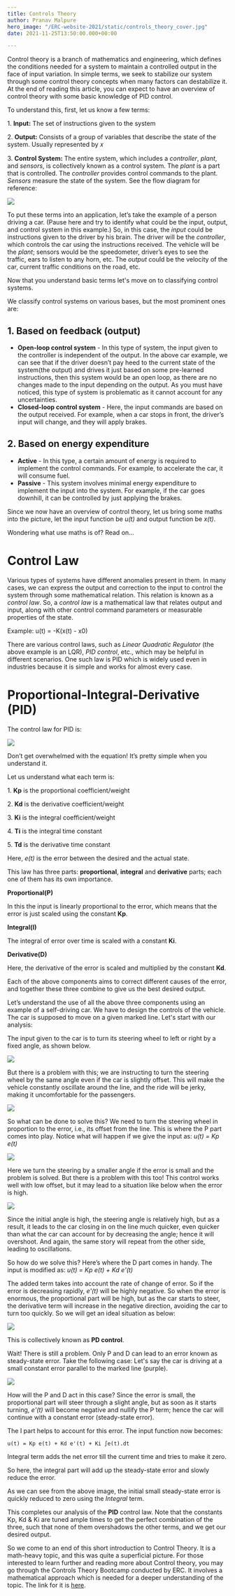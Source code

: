 ```yaml
---
title: Controls Theory
author: Pranav Malpure
hero_image: "/ERC-website-2021/static/controls_theory_cover.jpg"
date: 2021-11-25T13:50:00.000+00:00

---
```

Control theory is a branch of mathematics and engineering, which defines the conditions needed for a system to maintain a controlled output in the face of input variation. In simple terms, we seek to stabilize our system through some control theory concepts when many factors can destabilize it. At the end of reading this article, you can expect to have an overview of control theory with some basic knowledge of PID control.

To understand this, first, let us know a few terms:

1\. **Input:** The set of instructions given to the system

2\. **Output:** Consists of a group of variables that describe the state of the system. Usually represented by 𝑥

3\. **Control System:** The entire system, which includes a _controller_, _plant_, and _sensors_, is collectively known as a control system. The _plant_ is a part that is controlled. The _controller_ provides control commands to the plant. _Sensors_ measure the state of the system. See the flow diagram for reference:

![](/ERC-website-2021/static/image9.png)

To put these terms into an application, let’s take the example of a person driving a car. (Pause here and try to identify what could be the input, output, and control system in this example.) So, in this case, the _input_ could be instructions given to the driver by his brain. The driver will be the _controller_, which controls the car using the instructions received. The vehicle will be the _plant_; sensors would be the speedometer, driver’s eyes to see the traffic, ears to listen to any horn, etc. The _output_ could be the velocity of the car, current traffic conditions on the road, etc.

Now that you understand basic terms let's move on to classifying control systems.

We classify control systems on various bases, but the most prominent ones are:

## 1. Based on feedback (output)

* **Open-loop control system** - In this type of system, the input given to the controller is independent of the output. In the above car example, we can see that if the driver doesn’t pay heed to the current state of the system(the output) and drives it just based on some pre-learned instructions, then this system would be an open loop, as there are no changes made to the input depending on the output. As you must have noticed, this type of system is problematic as it cannot account for any uncertainties.
* **Closed-loop control system** - Here, the input commands are based on the output received. For example, when a car stops in front, the driver’s input will change, and they will apply brakes.

## 2. Based on energy expenditure

* **Active** - In this type, a certain amount of energy is required to implement the control commands. For example, to accelerate the car, it will consume fuel.
* **Passive** - This system involves minimal energy expenditure to implement the input into the system. For example, if the car goes downhill, it can be controlled by just applying the brakes.

Since we now have an overview of control theory, let us bring some maths into the picture, let the input function be _u(t)_ and output function be _x(t)_.

Wondering what use maths is of? Read on...

# Control Law

Various types of systems have different anomalies present in them. In many cases, we can express the output and correction to the input to control the system through some mathematical relation. This relation is known as a _control law_. So, a _control law_ is a mathematical law that relates output and input, along with other control command parameters or measurable properties of the state.

Example:   		u(t) = -K(x(t) - x0)

There are various control laws, such as _Linear Quadratic Regulator_ (the above example is an LQR), _PID control_, etc., which may be helpful in different scenarios. One such law is PID which is widely used even in industries because it is simple and works for almost every case.

# Proportional-Integral-Derivative (PID)

The control law for PID is:

![](/ERC-website-2021/static/image5.png)

Don’t get overwhelmed with the equation! It’s pretty simple when you understand it.

Let us understand what each term is:

1\. **Kp** is the proportional coefficient/weight

2\. **Kd** is the derivative coefficient/weight

3\. **Ki** is the integral coefficient/weight

4\. **Ti** is the integral time constant

5\. **Td** is the derivative time constant

Here, _e(t)_ is the error between the desired and the actual state.

This law has three parts: **proportional**, **integral** and **derivative** parts; each one of them has its own importance.

**Proportional(P)**

In this the input is linearly proportional to the error, which means that the error is just scaled using the constant **Kp**.

**Integral(I)**

The integral of error over time is scaled with a constant **Ki**.

**Derivative(D)**

Here, the derivative of the error is scaled and multiplied by the constant **Kd**.

Each of the above components aims to correct different causes of the error, and together these three combine to give us the best desired output.

Let’s understand the use of all the above three components using an example of a self-driving car. We have to design the controls of the vehicle. The car is supposed to move on a given marked line. Let's start with our analysis:

The input given to the car is to turn its steering wheel to left or right by a fixed angle, as shown below.

![](/ERC-website-2021/static/image8.png)

But there is a problem with this; we are instructing to turn the steering wheel by the same angle even if the car is slightly offset. This will make the vehicle constantly oscillate around the line, and the ride will be jerky, making it uncomfortable for the passengers.

![](/ERC-website-2021/static/image3.png)

So what can be done to solve this? We need to turn the steering wheel in proportion to the error, i.e., its offset from the line. This is where the P part comes into play. Notice what will happen if we give the input as: _u(t) = Kp e(t)_

![](/ERC-website-2021/static/image2.png)

Here we turn the steering by a smaller angle if the error is small and the problem is solved. But there is a problem with this too! This control works well with low offset, but it may lead to a situation like below when the error is high.

![](/ERC-website-2021/static/image7.png)

Since the initial angle is high, the steering angle is relatively high, but as a result, it leads to the car closing in on the line much quicker, even quicker than what the car can account for by decreasing the angle; hence it will overshoot. And again, the same story will repeat from the other side, leading to oscillations.

So how do we solve this? Here’s where the D part comes in handy. The input is modified as:  _u(t) = Kp e(t)  +  Kd e'(t)_

The added term takes into account the rate of change of error. So if the error is decreasing rapidly, _e'(t)_ will be highly negative. So when the error is enormous, the proportional part will be high, but as the car starts to steer, the derivative term will increase in the negative direction, avoiding the car to turn too quickly. So we will get an ideal situation as below:

![](/ERC-website-2021/static/image4.png)

This is collectively known as **PD control**.

Wait! There is still a problem. Only P and D can lead to an error known as steady-state error. Take the following case: Let's say the car is driving at a small constant error parallel to the marked line (purple).

![](/ERC-website-2021/static/image1.png)

How will the P and D act in this case? Since the error is small, the proportional part will steer through a slight angle, but as soon as it starts turning, _e'(t)_ will become negative and nullify the P term; hence the car will continue with a constant error (steady-state error).

The I part helps to account for this error. The input function now becomes:

`u(t) = Kp e(t) + Kd e'(t) + Ki ∫e(t).dt`

Integral term adds the net error till the current time and tries to make it zero.

So here, the integral part will add up the steady-state error and slowly reduce the error.

As we can see from the above image, the initial small steady-state error is quickly reduced to zero using the _Integral_ term.

This completes our analysis of the **PID** control law. Note that the constants Kp, Kd  & Ki are tuned ample times to get the perfect combination of the three, such that none of them overshadows the other terms, and we get our desired output.

So we come to an end of this short introduction to Control Theory. It is a math-heavy topic, and this was quite a superficial picture. For those interested to learn further and reading more about Control theory, you may go through the Controls Theory Bootcamp conducted by ERC. It involves a mathematical approach which is needed for a deeper understanding of the topic. The link for it is [here](https://github.com/erciitb/tss-controls-theory "here").